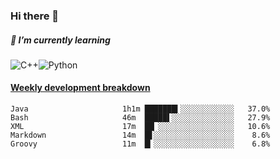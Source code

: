 ### Hi there 👋

##### 🌱 I’m currently learning

![C++](https://img.shields.io/badge/-C++-00599C?style=flat-square&logo=c)![Python](https://img.shields.io/badge/-Python-black?style=flat-square&logo=Python)


<!-- waka-box start -->
#### <a href="https://gist.github.com/bf274261b4c8553e17fc709dfc3cfa97" target="_blank">Weekly development breakdown</a>
```text
Java                 	 1h1m ███████▍░░░░░░░░░░░░   37.0% 
Bash                 	 46m  █████▌░░░░░░░░░░░░░░   27.9% 
XML                  	 17m  ██▏░░░░░░░░░░░░░░░░░   10.6% 
Markdown             	 14m  █▋░░░░░░░░░░░░░░░░░░    8.6% 
Groovy               	 11m  █▎░░░░░░░░░░░░░░░░░░    6.8% 
```
<!-- Powered by https://github.com/YouEclipse/waka-box-go . -->
<!-- waka-box end -->



<!--
**KomoreKalu/KomoreKalu** is a ✨ _special_ ✨ repository because its `README.md` (this file) appears on your GitHub profile.

Here are some ideas to get you started:

- 🔭 I’m currently working on ...
- 🌱 I’m currently learning ...
- 👯 I’m looking to collaborate on ...
- 🤔 I’m looking for help with ...
- 💬 Ask me about ...
- 📫 How to reach me: ...
- 😄 Pronouns: ...
- ⚡ Fun fact: ...
-->
